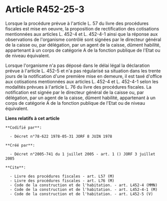 # Article R452-25-3

Lorsque la procédure prévue à l'article L. 57 du livre des procédures fiscales est mise en oeuvre, la proposition de
rectification des cotisations mentionnées aux articles L. 452-4 et L. 452-4-1 ainsi que la réponse aux observations de
l'organisme contrôlé sont signées par le directeur général de la caisse ou, par délégation, par un agent de la caisse, dûment
habilité, appartenant à un corps de catégorie A de la fonction publique de l'Etat ou de niveau équivalent.

Lorsque l'organisme n'a pas déposé dans le délai légal la déclaration prévue à l'article L. 452-5 et n'a pas régularisé sa
situation dans les trente jours de la notification d'une première mise en demeure, il est taxé d'office aux cotisations
mentionnées aux articles L. 452-4 et L. 452-4-1 selon les modalités prévues à l'article L. 76 du livre des procédures
fiscales. La notification est signée par le directeur général de la caisse ou, par délégation, par un agent de la caisse,
dûment habilité, appartenant à un corps de catégorie A de la fonction publique de l'Etat ou de niveau équivalent.

**Liens relatifs à cet article**

	**Codifié par**:

	  - Décret n°78-622 1978-05-31 JORF 8 JUIN 1978

	**Créé par**:

	  - Décret n°2005-741 du 1 juillet 2005 - art. 1 () JORF 3 juillet 2005

	**Cite**:

	  - Livre des procédures fiscales - art. L57 (M)
	  - Livre des procédures fiscales - art. L76 (M)
	  - Code de la construction et de l'habitation. - art. L452-4 (MMN)
	  - Code de la construction et de l'habitation. - art. L452-4-1 (M)
	  - Code de la construction et de l'habitation. - art. L452-5 (V)
